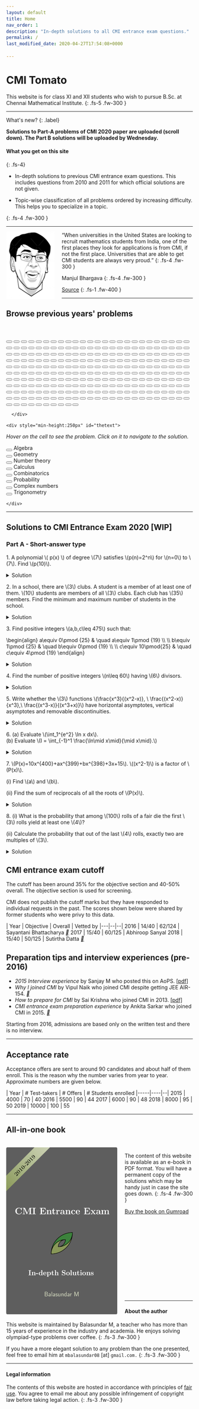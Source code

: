 ```yaml
---
layout: default
title: Home
nav_order: 1
description: "In-depth solutions to all CMI entrance exam questions."
permalink: /
last_modified_date: 2020-04-27T17:54:08+0000

---
```



# CMI Tomato

This website is for class XI and XII students who wish to pursue B.Sc. at Chennai Mathematical Institute.
{: .fs-5 .fw-300 }

---

What's new?
{: .label}

<p>
<b>Solutions to Part-A problems of CMI 2020 paper are uploaded (scroll down). The Part B solutions will be uploaded by Wednesday.</b>
</p>





#### What you get on this site
{: .fs-4}

- In-depth solutions to previous CMI entrance exam questions. This includes questions from 2010 and 2011 for which official solutions are not given.

- Topic-wise classification of all problems ordered by increasing difficulty. This helps you to specialize in a topic.

<!--
- Practice questions that are in a similar vein as the entrance exam questions.
-->
{: .fs-4 .fw-300 }



---
<img src="/assets/images/manjul_bhargava.png" style="float:left;margin-right:20px;width=50px"/>

<q>When universities in the United States are looking to recruit mathematics students
from India, one of the first places they look for applications is from CMI, if not the first place. Universities that are able to get CMI students are always very proud.</q>
{: .fs-4 .fw-300 }





Manjul Bhargava
{: .fs-4 .fw-300 }

[Source](https://www.youtube.com/watch?v=FsdZLme1fj0&t=2870s)
{: .fs-1 .fw-400  }

---


<!--
      <button class="button button2" onclick="location.href='/docs/algebra/solvability/#integers-in-a-function-range';" onmouseover = "display('A01_2010')"></button>
-->


<div id="palette1">
<h2>Browse previous years' problems</h2>

<br>

  <div class="palette">
      <div class="palette-keys">



<button class="button trigonometry" onclick="location.href='/docs/trigonometry/#an-easy-problem';" onmouseover = "display('A1_2010')"></button>
<button class="button algebra" onclick="location.href='/docs/algebra/polynomials/#parity-of-a-polynomial';" onmouseover = "display('A2_2010')"></button>
<button class="button calculus" onclick="location.href='/docs/calculus/limits/#vanilla-application-of-lhospital';" onmouseover = "display('A3_2010')"></button>
<button class="button combinatorics" onclick="location.href='/docs/combinatorics/#progression-of-squares';" onmouseover = "display('A4_2010')"></button>
<button class="button numbers" onclick="location.href='/docs/number_theory/modulo_arithmetic/#fermats-little-theorem';" onmouseover = "display('A5_2010')"></button>
<button class="button combinatorics" onclick="location.href='/docs/combinatorics/#easy-induction';" onmouseover = "display('A6_2010')"></button>
<button class="button algebra" onclick="location.href='/docs/algebra/solvability/#symmetric-log-reciprocals';" onmouseover = "display('A7_2010')"></button>
<button class="button combinatorics" onclick="location.href='/docs/combinatorics/#pigeon-hole-principle';" onmouseover = "display('A8_2010')"></button>
<button class="button algebra" onclick="location.href='/docs/algebra/polynomials/#repeated-roots';" onmouseover = "display('A9_2010')"></button>
<button class="button trigonometry" onclick="location.href='/docs/trigonometry/#trignometric-triangle-inequality';" onmouseover = "display('A10_2010')"></button>
<button class="button numbers" onclick="location.href='/docs/geometry/number_theory/irrationality/#rationality-preserving-operations';" onmouseover = "display('A11_2010')"></button>
<button class="button geometry" onclick="location.href='/docs/geometry/triangles/#rhombus-within-a-triangle';" onmouseover = "display('A12_2010')"></button>
<button class="button complex" onclick="location.href='/docs/complex_numbers/#power-of-a-complex-number';" onmouseover = "display('A13_2010')"></button>
<button class="button white"></button>
<button class="button numbers" onclick="location.href='/docs/number_theory/modulo_arithmetic/#pigeon-hole-principle';" onmouseover = "display('B1_2010')"></button>
<button class="button geometry" onclick="location.href='/docs/geometry/triangles/#midpoint-of-a-median';" onmouseover = "display('B2_2010')"></button>
<button class="button combinatorics" onclick="location.href='/docs/combinatorics/#just-count';" onmouseover = "display('B3_2010')"></button>
<button class="button geometry" onclick="location.href='/docs/geometry/triangles/#rational-triangle';" onmouseover = "display('B4_2010')"></button>
<button class="button calculus" onclick="location.href='/docs/calculus/integrals/#a-perplexing-integral';" onmouseover = "display('B5_2010')"></button>
<button class="button geometry" onclick="location.href='/docs/geometry/circles/#intersecting-circles';" onmouseover = "display('B6_2010')"></button>
<button class="button geometry" onclick="location.href='/docs/geometry/coordinate_system/#line-passing-through-an-ap';" onmouseover = "display('B7_2010')"></button>
<button class="button blank"></button>
<button class="button blank"></button>
<button class="button blank"></button>
<button class="button blank"></button>
<button class="button blank"></button>
<button class="button combinatorics" onclick="location.href='/docs/combinatorics/#letter-arrangement';" onmouseover = "display('A1_2011')"></button>
<button class="button geometry" onclick="location.href='/docs/geometry/triangles/#a-chord-within-a-rectangle';" onmouseover = "display('A2_2011')"></button>
<button class="button trigonometry" onclick="location.href='/docs/trigonometry/#intersection-of-a-line-and-periodic-function-ii';" onmouseover = "display('A3_2011')"></button>
<button class="button algebra" onclick="location.href='/docs/algebra/binomial/#am-gm-inequality';" onmouseover = "display('A4_2011')"></button>
<button class="button calculus" onclick="location.href='/docs/calculus/derivatives/#differentiable-piece-function';" onmouseover = "display('A5_2011')"></button>
<button class="button algebra" onclick="location.href='/docs/algebra/polynomials/#roots-of-a-quadratic';" onmouseover = "display('A6_2011')"></button>
<button class="button algebra" onclick="location.href='/docs/algebra/polynomials/#01-polynomial';" onmouseover = "display('A7_2011')"></button>
<button class="button blank"></button>
<button class="button blank"></button>
<button class="button blank"></button>
<button class="button blank"></button>
<button class="button blank"></button>
<button class="button blank"></button>
<button class="button white"></button>
<button class="button combinatorics" onclick="location.href='/docs/combinatorics/#handshake-party';" onmouseover = "display('B1_2011')"></button>
<button class="button algebra" onclick="location.href='/docs/algebra/binomial/#largest-coefficient';" onmouseover = "display('B2_2011')"></button>
<button class="button numbers" onclick="location.href='/docs/number_theory/prime_factorization/#six-consecutive-numbers';" onmouseover = "display('B3_2011')"></button>
<button class="button combinatorics" onclick="location.href='/docs/combinatorics/#serendipitous-sum';" onmouseover = "display('B4_2011')"></button>
<button class="button algebra" onclick="location.href='/docs/algebra/polynomials/#degree-constraint-on-the-polynomial';" onmouseover = "display('B5_2011')"></button>
<button class="button combinatorics" onclick="location.href='/docs/combinatorics/#impossible-solid';" onmouseover = "display('B6_2011')"></button>
<button class="button calculus" onclick="location.href='/docs/calculus/integrals/#volume-of-a-cave';" onmouseover = "display('B7_2011')"></button>
<button class="button algebra" onclick="location.href='/docs/algebra/polynomials/#only-one-real-root';" onmouseover = "display('B8_2011')"></button>
<button class="button calculus" onclick="location.href='/docs/calculus/derivatives/#rolles-theorem-ii';" onmouseover = "display('B9_2011')"></button>
<button class="button numbers" onclick="location.href='/docs/number_theory/prime_factorization/#two-variables-one-equation';" onmouseover = "display('B10_2011')"></button>
<button class="button calculus" onclick="location.href='/docs/calculus/limits/#surjective-if-and-only-if-injective';" onmouseover = "display('B11_2011')"></button>
<button class="button geometry" onclick="location.href='/docs/geometry/circles/#an-old-russian-problem';" onmouseover = "display('B12_2011')"></button>
<button class="button trigonometry" onclick="location.href='/docs/trigonometry/#intersection-of-a-line-and-periodic-function-i';" onmouseover = "display('A1_2012')"></button>
<button class="button calculus" onclick="location.href='/docs/calculus/derivatives/#rolles-theorem-i';" onmouseover = "display('A2_2012')"></button>
<button class="button numbers" onclick="location.href='/docs/geometry/number_theory/irrationality/#irrational-fraction';" onmouseover = "display('A3_2012')"></button>
<button class="button calculus" onclick="location.href='/docs/calculus/limits/#lhospital-again';" onmouseover = "display('A4_2012')"></button>
<button class="button probability" onclick="location.href='/docs/probability/#tinkus-chocolate';" onmouseover = "display('A5_2012')"></button>
<button class="button blank"></button>
<button class="button blank"></button>
<button class="button blank"></button>
<button class="button blank"></button>
<button class="button blank"></button>
<button class="button blank"></button>
<button class="button blank"></button>
<button class="button blank"></button>
<button class="button white"></button>
<button class="button algebra" onclick="location.href='/docs/algebra/polynomials/#find-a-rational-polynomial-with-a-given-a-root';" onmouseover = "display('B1_2012')"></button>
<button class="button geometry" onclick="location.href='/docs/geometry/triangles/#midpoints-of-a-quadrilateral';" onmouseover = "display('B2_2012')"></button>
<button class="button combinatorics" onclick="location.href='/docs/combinatorics/#intersection-family';" onmouseover = "display('B3_2012')"></button>
<button class="button calculus" onclick="location.href='/docs/calculus/integrals/#riemann-sum';" onmouseover = "display('B4_2012')"></button>
<button class="button complex" onclick="location.href='/docs/complex_numbers/#trigonometric-values-via-complex-numbers';" onmouseover = "display('B5_2012')"></button>
<button class="button geometry" onclick="location.href='/docs/geometry/triangles/#matching-pairs-of-points';" onmouseover = "display('B6_2012')"></button>
<button class="button numbers" onclick="location.href='/docs/number_theory/modulo_arithmetic/#pigeon-hole-on-pairs';" onmouseover = "display('B7_2012')"></button>
<button class="button algebra" onclick="location.href='/docs/algebra/polynomials/#polynomial-that-gives-only-prime-powers';" onmouseover = "display('B8_2012')"></button>
<button class="button combinatorics" onclick="location.href='/docs/combinatorics/#function-composition';" onmouseover = "display('B9_2012')"></button>
<button class="button blank"></button>
<button class="button blank"></button>
<button class="button blank"></button>
<button class="button calculus" onclick="location.href='/docs/calculus/derivatives/#one-to-one-i';" onmouseover = "display('A1_2013')"></button>
<button class="button calculus" onclick="location.href='/docs/calculus/derivatives/#continuity';" onmouseover = "display('A2_2013')"></button>
<button class="button geometry" onclick="location.href='/docs/geometry/circles/#circumcenter-and-orthocenter';" onmouseover = "display('A3_2013')"></button>
<button class="button algebra" onclick="location.href='/docs/algebra/polynomials/#sum-of-squares-polynomial';" onmouseover = "display('A4_2013')"></button>
<button class="button combinatorics" onclick="location.href='/docs/combinatorics/#seating-boys-and-girls';" onmouseover = "display('A5_2013')"></button>
<button class="button calculus" onclick="location.href='/docs/calculus/integrals/#vanilla-integrals';" onmouseover = "display('A6_2013')"></button>
<button class="button complex" onclick="location.href='/docs/complex_numbers/#complex-triangle';" onmouseover = "display('A7_2013')"></button>
<button class="button probability" onclick="location.href='/docs/probability/#sampling-a-quadratic';" onmouseover = "display('A8_2013')"></button>
<button class="button calculus" onclick="location.href='/docs/calculus/derivatives/#rolles-theorem-iii';" onmouseover = "display('A9_2013')"></button>
<button class="button calculus" onclick="location.href='/docs/calculus/derivatives/#asymptotes-of-a-function';" onmouseover = "display('A10_2013')"></button>
<button class="button blank"></button>
<button class="button blank"></button>
<button class="button blank"></button>
<button class="button white"></button>
<button class="button geometry" onclick="location.href='/docs/geometry/triangles/#isoceles-triangle';" onmouseover = "display('B1_2013')"></button>
<button class="button geometry" onclick="location.href='/docs/geometry/coordinate_system/#find-a-curve-given-the-tangent';" onmouseover = "display('B2_2013')"></button>
<button class="button numbers" onclick="location.href='/docs/number_theory/prime_factorization/#prime-factorization-and-perfect-squares-again';" onmouseover = "display('B3_2013')"></button>
<button class="button algebra" onclick="location.href='/docs/algebra/polynomials/#polynomials-that-exponentiate';" onmouseover = "display('B4_2013')"></button>
<button class="button calculus" onclick="location.href='/docs/calculus/derivatives/#span-of-the-a-function';" onmouseover = "display('B5_2013')"></button>
<button class="button combinatorics" onclick="location.href='/docs/combinatorics/#difference-equations-iii';" onmouseover = "display('B6_2013')"></button>
<button class="button blank"></button>
<button class="button blank"></button>
<button class="button blank"></button>
<button class="button blank"></button>
<button class="button blank"></button>
<button class="button blank"></button>
<button class="button numbers" onclick="location.href='/docs/geometry/number_theory/irrationality/#summations';" onmouseover = "display('A1_2014')"></button>
<button class="button calculus" onclick="location.href='/docs/calculus/integrals/#convergence-of-etextquadratic';" onmouseover = "display('A2_2014')"></button>
<button class="button calculus" onclick="location.href='/docs/calculus/derivatives/#differentiability-i';" onmouseover = "display('A3_2014')"></button>
<button class="button geometry" onclick="location.href='/docs/geometry/coordinate_system/#tangent-to-a-cubic';" onmouseover = "display('A4_2014')"></button>
<button class="button probability" onclick="location.href='/docs/probability/#vertex-in-a-polygon';" onmouseover = "display('A5_2014')"></button>
<button class="button numbers" onclick="location.href='/docs/number_theory/prime_factorization/#prime-factorization-and-divisibility';" onmouseover = "display('A6_2014')"></button>
<button class="button calculus" onclick="location.href='/docs/calculus/derivatives/#application-of-rolle's-theorem';" onmouseover = "display('A7_2014')"></button>
<button class="button algebra" onclick="location.href='/docs/algebra/polynomials/#find-the-remainders';" onmouseover = "display('A8_2014')"></button>
<button class="button complex" onclick="location.href='/docs/complex_numbers/#maximum-and-minimum-of-an-average';" onmouseover = "display('A9_2014')"></button>
<button class="button geometry" onclick="location.href='/docs/geometry/triangles/#triangle-construction';" onmouseover = "display('A10_2014')"></button>
<button class="button geometry" onclick="location.href='/docs/geometry/circles/#cyclic-polygon';" onmouseover = "display('A11_2014')"></button>
<button class="button calculus" onclick="location.href='/docs/calculus/derivatives/#longest-diagonal-in-a-box';" onmouseover = "display('A12_2014')"></button>
<button class="button blank"></button>
<button class="button white"></button>
<button class="button geometry" onclick="location.href='/docs/geometry/coordinate_system/#mix-a-sin-and-a-circle';" onmouseover = "display('B1_2014')"></button>
<button class="button numbers" onclick="location.href='/docs/geometry/number_theory/irrationality/#a-polynomial-integer';" onmouseover = "display('B2_2014')"></button>
<button class="button combinatorics" onclick="location.href='/docs/combinatorics/#count-the-number-of-functions';" onmouseover = "display('B3_2014')"></button>
<button class="button calculus" onclick="location.href='/docs/calculus/integrals/#differentiability-challenge';" onmouseover = "display('B4_2014')"></button>
<button class="button algebra" onclick="location.href='/docs/algebra/polynomials/#difference-equations';" onmouseover = "display('B5_2014')"></button>
<button class="button geometry" onclick="location.href='/docs/geometry/circles/#quadrilateral-with-circles';" onmouseover = "display('B6_2014')"></button>
<button class="button blank"></button>
<button class="button blank"></button>
<button class="button blank"></button>
<button class="button blank"></button>
<button class="button blank"></button>
<button class="button blank"></button>
<button class="button algebra" onclick="location.href='/docs/algebra/solvability/#charity';" onmouseover = "display('A1_2015')"></button>
<button class="button combinatorics" onclick="location.href='/docs/combinatorics/#ordered-binary-strings';" onmouseover = "display('A2_2015')"></button>
<button class="button numbers" onclick="location.href='/docs/number_theory/gcd/#magic-number';" onmouseover = "display('A3_2015')"></button>
<button class="button calculus" onclick="location.href='/docs/calculus/derivatives/#double-derivatives';" onmouseover = "display('A4_2015')"></button>
<button class="button algebra" onclick="location.href='/docs/algebra/polynomials/#polynomial-with-positive-coefficients';" onmouseover = "display('A5_2015')"></button>
<button class="button geometry" onclick="location.href='/docs/geometry/coordinate_system/#circles-with-pythagoras';" onmouseover = "display('A6_2015')"></button>
<button class="button algebra" onclick="location.href='/docs/algebra/binomial/#coefficient-ratio';" onmouseover = "display('A7_2015')"></button>
<button class="button combinatorics" onclick="location.href='/docs/combinatorics/#number-plates';" onmouseover = "display('A8_2015')"></button>
<button class="button trigonometry" onclick="location.href='/docs/trigonometry/#a-saw-tooth-function';" onmouseover = "display('A9_2015')"></button>
<button class="button complex" onclick="location.href='/docs/complex_numbers/#roots-of-unity-i';" onmouseover = "display('A10_2015')"></button>
<button class="button probability" onclick="location.href='/docs/probability/#conditional-probability';" onmouseover = "display('A11_2015')"></button>
<button class="button blank"></button>
<button class="button blank"></button>
<button class="button white"></button>
<button class="button calculus" onclick="location.href='/docs/calculus/limits/#polynomial-and-limits';" onmouseover = "display('B1_2015')"></button>
<button class="button algebra" onclick="location.href='/docs/algebra/binomial/#points-on-a-sphere';" onmouseover = "display('B2_2015')"></button>
<button class="button numbers" onclick="location.href='/docs/number_theory/prime_factorization/#when-is-a2-a-divisible-by-10000';" onmouseover = "display('B3_2015')"></button>
<button class="button calculus" onclick="location.href='/docs/calculus/integrals/#slowing-slope-changing-function';" onmouseover = "display('B4_2015')"></button>
<button class="button numbers" onclick="location.href='/docs/number_theory/gcd/#euclidean-algorithm';" onmouseover = "display('B5_2015')"></button>
<button class="button geometry" onclick="location.href='/docs/geometry/circles/#straight-edge-with-circle';" onmouseover = "display('B6_2015')"></button>
<button class="button blank"></button>
<button class="button blank"></button>
<button class="button blank"></button>
<button class="button blank"></button>
<button class="button blank"></button>
<button class="button blank"></button>
<button class="button combinatorics" onclick="location.href='/docs/combinatorics/#logical-puzzle';" onmouseover = "display('A1_2016')"></button>
<button class="button algebra" onclick="location.href='/docs/algebra/solvability/#gdp-vs-per-capita-gdp';" onmouseover = "display('A2_2016')"></button>
<button class="button numbers" onclick="location.href='/docs/number_theory/gcd/#totient-function';" onmouseover = "display('A3_2016')"></button>
<button class="button combinatorics" onclick="location.href='/docs/combinatorics/#count-the-steps';" onmouseover = "display('A4_2016')"></button>
<button class="button trigonometry" onclick="location.href='/docs/trigonometry/#use-of-telescoping';" onmouseover = "display('A5_2016')"></button>
<button class="button calculus" onclick="location.href='/docs/calculus/derivatives/#irrationality-and-continuity';" onmouseover = "display('A6_2016')"></button>
<button class="button numbers" onclick="location.href='/docs/number_theory/gcd/#gcd-application';" onmouseover = "display('A7_2016')"></button>
<button class="button algebra" onclick="location.href='/docs/algebra/polynomials/#integer-valued-polynomials';" onmouseover = "display('A8_2016')"></button>
<button class="button calculus" onclick="location.href='/docs/calculus/derivatives/#continuity-on-tangents-and-secants';" onmouseover = "display('A9_2016')"></button>
<button class="button geometry" onclick="location.href='/docs/geometry/triangles/#triangle-with-segments';" onmouseover = "display('A10_2016')"></button>
<button class="button blank"></button>
<button class="button blank"></button>
<button class="button blank"></button>
<button class="button white"></button>
<button class="button probability" onclick="location.href='/docs/probability/#test-preparation';" onmouseover = "display('B1_2016')"></button>
<button class="button geometry" onclick="location.href='/docs/geometry/coordinate_system/#circle-touching-a-parabola';" onmouseover = "display('B2_2016')"></button>
<button class="button calculus" onclick="location.href='/docs/calculus/integrals/#definite-integral';" onmouseover = "display('B3_2016')"></button>
<button class="button combinatorics" onclick="location.href='/docs/combinatorics/#pairwise-sums-of-a-set';" onmouseover = "display('B4_2016')"></button>
<button class="button algebra" onclick="location.href='/docs/algebra/polynomials/#given-the-remainders-find-the-polynomials';" onmouseover = "display('B5_2016')"></button>
<button class="button numbers" onclick="location.href='/docs/number_theory/prime_factorization/#primes-in-an-algebraic-equation-';" onmouseover = "display('B6_2016')"></button>
<button class="button blank"></button>
<button class="button blank"></button>
<button class="button blank"></button>
<button class="button blank"></button>
<button class="button blank"></button>
<button class="button blank"></button>
<button class="button geometry" onclick="location.href='/docs/geometry/circles/#circle-inside-a-triangle-inside-a-circle';" onmouseover = "display('A1_2017')"></button>
<button class="button combinatorics" onclick="location.href='/docs/combinatorics/#distribute-oranges-in-boxes';" onmouseover = "display('A2_2017')"></button>
<button class="button calculus" onclick="location.href='/docs/calculus/integrals/#sweep-volume';" onmouseover = "display('A3_2017')"></button>
<button class="button numbers" onclick="location.href='/docs/number_theory/gcd/#sample-a-divisor';" onmouseover = "display('A4_2017')"></button>
<button class="button algebra" onclick="location.href='/docs/algebra/polynomials/#roots-of-a-quartic-polynomial';" onmouseover = "display('A5_2017')"></button>
<button class="button calculus" onclick="location.href='/docs/calculus/derivatives/#inflection-point';" onmouseover = "display('A6_2017')"></button>
<button class="button calculus" onclick="location.href='/docs/calculus/integrals/#absolute-integrals';" onmouseover = "display('A7_2017')"></button>
<button class="button algebra" onclick="location.href='/docs/algebra/solvability/#solutions-to-simultaneous-equations';" onmouseover = "display('A8_2017')"></button>
<button class="button calculus" onclick="location.href='/docs/calculus/limits/#smallest-prime-factor-function';" onmouseover = "display('A9_2017')"></button>
<button class="button calculus" onclick="location.href='/docs/calculus/limits/#continuity-of-two-functions';" onmouseover = "display('A10_2017')"></button>
<button class="button blank"></button>
<button class="button blank"></button>
<button class="button blank"></button>
<button class="button white"></button>
<button class="button trigonometry" onclick="location.href='/docs/trigonometry/#roots-of-unity-to-rescue';" onmouseover = "display('B1_2017')"></button>
<button class="button geometry" onclick="location.href='/docs/geometry/coordinate_system/#intersecting-planes';" onmouseover = "display('B2_2017')"></button>
<button class="button calculus" onclick="location.href='/docs/calculus/derivatives/#strange-question';" onmouseover = "display('B3_2017')"></button>
<button class="button numbers" onclick="location.href='/docs/number_theory/modulo_arithmetic/#perfect-square-in-a-sequence';" onmouseover = "display('B4_2017')"></button>
<button class="button combinatorics" onclick="location.href='/docs/combinatorics/#coloring-integers';" onmouseover = "display('B5_2017')"></button>
<button class="button geometry" onclick="location.href='/docs/geometry/triangles/#square-inside-a-hexagon';" onmouseover = "display('B6_2017')"></button>
<button class="button blank"></button>
<button class="button blank"></button>
<button class="button blank"></button>
<button class="button blank"></button>
<button class="button blank"></button>
<button class="button blank"></button>
<button class="button geometry" onclick="location.href='/docs/geometry/circles/#progression-of-circles';" onmouseover = "display('A1_2018')"></button>
<button class="button algebra" onclick="location.href='/docs/algebra/solvability/#integers-in-a-function-range';" onmouseover = "display('A2_2018')"></button>
<button class="button algebra" onclick="location.href='/docs/algebra/solvability/#solving-a-cubic-root-equation';" onmouseover = "display('A3_2018')"></button>
<button class="button calculus" onclick="location.href='/docs/calculus/integrals/#a-routine-substitution';" onmouseover = "display('A4_2018')"></button>
<button class="button numbers" onclick="location.href='/docs/number_theory/modulo_arithmetic/#difference-of-squares';" onmouseover = "display('A5_2018')"></button>
<button class="button complex" onclick="location.href='/docs/complex_numbers/#counting-roots-in-a-quadrant';" onmouseover = "display('A6_2018')"></button>
<button class="button algebra" onclick="location.href='/docs/algebra/polynomials/#find-the-possible-coefficients-given-the-roots';" onmouseover = "display('A7_2018')"></button>
<button class="button geometry" onclick="location.href='/docs/geometry/triangles/#non-congruent-triangles-with-fixed-perimeter';" onmouseover = "display('A8_2018')"></button>
<button class="button algebra" onclick="location.href='/docs/algebra/polynomials/#recursive-polynomial';" onmouseover = "display('A9_2018')"></button>
<button class="button trigonometry" onclick="location.href='/docs/trigonometry/#repeated-saw-tooth';" onmouseover = "display('A10_2018')"></button>
<button class="button blank"></button>
<button class="button blank"></button>
<button class="button blank"></button>
<button class="button white"></button>
<button class="button combinatorics" onclick="location.href='/docs/combinatorics/#smart-induction';" onmouseover = "display('B1_2018')"></button>
<button class="button algebra" onclick="location.href='/docs/algebra/solvability/#solve-pxqx--1';" onmouseover = "display('B2_2018')"></button>
<button class="button combinatorics" onclick="location.href='/docs/combinatorics/#function-on-integers';" onmouseover = "display('B3_2018')"></button>
<button class="button geometry" onclick="location.href='/docs/geometry/triangles/#segments-inside-a-triangle';" onmouseover = "display('B4_2018')"></button>
<button class="button combinatorics" onclick="location.href='/docs/combinatorics/#combinations-with-gaps';" onmouseover = "display('B5_2018')"></button>
<button class="button numbers" onclick="location.href='/docs/number_theory/gcd/#carrom-board-math';" onmouseover = "display('B6_2018')"></button>
<button class="button blank"></button>
<button class="button blank"></button>
<button class="button blank"></button>
<button class="button blank"></button>
<button class="button blank"></button>
<button class="button blank"></button>
<button class="button numbers" onclick="location.href='/docs/number_theory/prime_factorization/#number-of-divisors';" onmouseover = "display('A1_2019')"></button>
<button class="button calculus" onclick="location.href='/docs/calculus/derivatives/#a-simple-substitution';" onmouseover = "display('A2_2019')"></button>
<button class="button calculus" onclick="location.href='/docs/calculus/derivatives/#maximize-area-of-a-rectangle';" onmouseover = "display('A3_2019')"></button>
<button class="button combinatorics" onclick="location.href='/docs/combinatorics/#sum-of-a-finite-series';" onmouseover = "display('A4_2019')"></button>
<button class="button probability" onclick="location.href='/docs/probability/#squares-on-a-chessboard';" onmouseover = "display('A5_2019')"></button>
<button class="button numbers" onclick="location.href='/docs/number_theory/modulo_arithmetic/#is-a-square';" onmouseover = "display('A6_2019')"></button>
<button class="button combinatorics" onclick="location.href='/docs/combinatorics/#broken-calculator';" onmouseover = "display('A7_2019')"></button>
<button class="button combinatorics" onclick="location.href='/docs/combinatorics/#first-ascent';" onmouseover = "display('A8_2019')"></button>
<button class="button calculus" onclick="location.href='/docs/calculus/limits/#limit-of-a-log-of-an-exponent';" onmouseover = "display('A9_2019')"></button>
<button class="button calculus" onclick="location.href='/docs/calculus/integrals/#continuity-based-on-integral-conditions';" onmouseover = "display('A10_2019')"></button>
<button class="button blank"></button>
<button class="button blank"></button>
<button class="button blank"></button>
<button class="button white"></button>
<button class="button combinatorics" onclick="location.href='/docs/combinatorics/#count-the-number-of-functions-ii';" onmouseover = "display('B1_2019')"></button>
<button class="button complex" onclick="location.href='/docs/complex_numbers/#counting-the-roots-outside-a-disk';" onmouseover = "display('B2_2019')"></button>
<button class="button calculus" onclick="location.href='/docs/calculus/integrals/#routine-definite-integral-in-disguise';" onmouseover = "display('B3_2019')"></button>
<button class="button geometry" onclick="location.href='/docs/geometry/circles/#interior-point-in-a-parallelogram';" onmouseover = "display('B4_2019')"></button>
<button class="button trigonometry" onclick="location.href='/docs/trigonometry/#geometric-interpretation-of-algebraic-expressions';" onmouseover = "display('B5_2019')"></button>
<button class="button calculus" onclick="location.href='/docs/calculus/integrals/#leibniz-rule';" onmouseover = "display('B6_2019')"></button>
<button class="button blank"></button>
<button class="button blank"></button>
<button class="button blank"></button>
<button class="button blank"></button>
<button class="button blank"></button>
<button class="button blank"></button>


      </div>
  </div>

<p>


    <div style="min-height:250px" id="thetext">

<i>Hover on the cell to see the problem. Click on it to navigate to the solution.</i><br>

<button class="button algebra"></button> Algebra <br>
<button class="button geometry"></button> Geometry <br>
<button class="button numbers"></button> Number theory <br>
<button class="button calculus"></button> Calculus<br>
<button class="button combinatorics"></button> Combinatorics <br>
<button class="button probability"></button> Probability <br>
<button class="button complex"></button> Complex numbers <br>
<button class="button trigonometry"></button> Trigonometry<br>

    </div>
</p>

</div>


<hr>



## Solutions to CMI Entrance Exam 2020 [WIP]

### Part A - Short-answer type

<p>
1. A polynomial \( p(x) \) of degree \(7\) satisfies \(p(n)=2^n\) for \(n=0\) to \(7\).  Find \(p(10)\).
</p>

<details><summary>Solution</summary>

<p>
Let us define the <i>binomial polynomial</i> \( \binom{x}{k} \) as follows:

\[ \binom{x}{k} := \frac{1}{k!} \times x\times (x-1)\times\cdots(x-(k-1)) \]

for \( k>0 \) and 1 for \( k=0 \). Now consider the 7-degree polynomial \( g(x) \) defined as:

\[ g(x) := \binom{x}{0} + \binom{x}{1} +\cdots + \binom{x}{7} \]

The value of \( g(x) \) is same as \( p(x) \) for \(x=0\) to \(7\). Recall that if two \(n\)-degree polynomials agree on \(n+1\) points they must be identical. So, \( g(x) = p(x) \).

\begin{align}
p(10) & = g(10) = \binom{10}{0} + \binom{10}{1} +\cdots + \binom{10}{7} \\
& =\: 2^{10} - \left[ \binom{10}{8} +\binom{10}{9}+ \binom{10}{10} \right] \\
& =\: 2^{10} - \left( 45+10+1\right) \\
& = 968
\end{align}

</p>

</details>



<p>
2. In a school, there are \(3\) clubs. A student is a member of at least one of them. \(10\) students are members of all \(3\) clubs. Each club has \(35\) members. Find the minimum and maximum number of students in the school.
</p>

<details><summary>Solution</summary>
<p>
Let us split the students into three categories:

<ul>
<li><i>A-members:</i> Students who belong to one club.</li>
<li><i>B-members:</i> Students who belong to two clubs.</li>
<li><i>C-members:</i> Students who belong to three clubs.</li>
</ul>

</p>

<p>
Each club has 35 slots out of which C-members take up 10 slots. The remaining 25 slots in each club
have be to filled with either A or B-members.
</p>

<p>
<i>Maxima. </i> In order to maximize the number of students we pick only A members. So 75 A-members fill up the remaining slots.
The total number of students is then 85.
</p>


<p>
<i>Minima. </i> There are 75 remaining slots. Each B-student fills up two slots, so there must be at least one A-member. Notice that three B-members
can fill up 2 slots of each club. So, 36 B-members can fill up 24 of the remaining slots in each club. The remaining empty slots can be filled up by one B-member
and one A-member. So we have 10 C-members, 37 B-members and 1 A-member in all the clubs. In total there are 48 students.
</p>

</details>





<p>
3. Find positive integers \(a,b,c\leq 475\) such that:
</p>

<p>
\begin{align}
a\equiv 0\pmod {25} & \quad a\equiv 1\pmod {19} \\ \\
b\equiv 1\pmod {25} & \quad b\equiv 0\pmod {19} \\ \\
c\equiv 10\pmod{25} & \quad c\equiv 4\pmod {19}
\end{align}
</p>


<details><summary>Solution</summary>

<div style="margin-top:10px; margin-bottom: 10px; padding: 10px; border: 1px solid #cce ; border-radius: 4px;">

<h3>Background: Chinese remainder theorem (CRT)</h3>

<p>
We want to find a \(p\) such that:

\begin{align}
p \equiv p_{1} &\: \left(\bmod\; n_{1}\right) \\
p \equiv p_{2} &\: \left(\bmod\; n_{2}\right)
\end{align}

where \(n_{1}\) and \(n_{2}\) are coprime.

Bezout's theorem proves the existence of two integers \(m_{1}\) and \(m_{2}\) such that:

\[ m_{1} n_{1}+m_{2} n_{2}=1 \]

The integers \(m_{1}\) and \(m_{2}\) can be found by the extended Euclidean algorithm.

A solution is given by

\[ p=p_{1} m_{2} n_{2}+p_{2} m_{1} n_{1} \]

Further, the solution is unique modulo \(n_1n_2\).
</p>
</div>

The numbers 25 and 19 are co-prime and we can apply CRT directly to our problem.

\[ -3\times 25 + 4\times 19 = 1 \]

So we have:

\begin{align}
n_1 &= 25 &  n_2 &= 19 \\
m_1 &= -3 &  m_2 &= 4
\end{align}

We apply the formula to get the values of \(a,b\) and \(c\).

\begin{align}
a &= 0\times 76 + 1 \times -75 = -75 = 400 \pmod{475} \\
b &= 1\times 76 + 0 \times -75 = 76  \\
c &= 10\times 76 + 4 \times -75 = 460 \pmod{475}
\end{align}

</details>


<p>
4. Find the number of positive integers \(n\leq 60\) having \(6\) divisors.
</p>

<details><summary>Solution</summary>
<p>
Suppose the prime factorization of \(n\) is \(p_1^{a_1}p_2^{a_2}\cdots p_k^{a_k}\), then \(n\) has \( (a_1+1)(a_2+1)\cdots (a_k+1) \) factors. If \(n\)
has six factors, its prime factorizaton must be of the form \(p_1p_2^{2}\). There are eight numbers less than 60 that satisfy this condition:
</p>

<p>
\[ 2\cdot3^2, 2\cdot 5^2, 3\cdot2^2, 5\cdot 2^2, 5\cdot 3^2, 7\cdot 2^2, 11\cdot 2^2 \mbox{ and } 13\cdot 2^2 \]
</p>

</details>






<!--
<b>2</b> | - | - | \\(2\cdot 3^2\\) | \\(2\cdot 5^2\\) |  |   |
<b>3</b> | \\(3\cdot 2^2\\)| - |  |  |  |
-->





<p>
5. Write whether the \(3\) functions \(\frac{x^3}{(x^2-x)}, \ \frac{(x^2-x)}{x^3},\ \frac{(x^3-x)}{(x^3+x)}\) have horizontal asymptotes, vertical asymptotes and removable discontinuities.
</p>


<details><summary>Solution</summary>




<div style="margin-top:10px; margin-bottom: 10px; padding: 10px; border: 1px solid #cce ; border-radius: 4px;">

<h4>How to find a horizontal asymptote?</h4>

Let us consider the case when the given function is of the form:

\[ f(x) = \frac{a_1x^m+a_2x^{m-1}+\cdots+a_m}{b_1x^n+b_2x^{n-1}+\cdots+b_n} \]

<ul>
<li>If \(m> n\), then there is no horizontal asymptote. </li>
<li>If \(m< n\), then \(y=0\) a horizontal asymptote. </li>
<li>If \(m=n\), then \(y=a_1/b_1\) a horizontal asymptote.</li>
</ul>
</div>


We can apply this directly to the given functions. The first function has no horizontal asymptotes. The second and third functions have
\(y=0\) and \(y=1\) as their horizontal asymptotes, respectively.

<div style="margin-top:10px; margin-bottom: 10px; padding: 10px; border: 1px solid #cce ; border-radius: 4px;">
<h4>How to find a vertical asymptote?</h4>
Vertical asymptotes occur at those points where the denominator is zero and the numerator is non-zero.
</div>

<p>
The first two functions have \(x=1\) and \(x=0\) as their vertical asymptotes. The denominator is always positive for the third function, so there
are no vertical asymptotes for this function.
</p>

<h4>Removable discontinuities</h4>
<p>
In all the functions, the term \(x\) can be factored out from the numerator and the denominator.
Hence, \(x=0\) is a removable discontinuity for all the functions.
</p>


</details>



<p>
6. (a) Evaluate \(\int_1^{e^2} \ln x dx\). <br>
(b) Evaluate \(I = \int_{-1}^1 \frac{\ln\mid x\mid}{\mid x\mid}.\)
</p>

<details><summary>Solution</summary>

<p>
(a)
\begin{align}
\int_1^{e^2} \ln x \: \mbox{d}x &= x\ln x - x \rvert_{1}^{e^2}   \\
&= [e^2\ln e - e^2] -[ 1\ln 1 - 1]  \\
&= e^2+1
\end{align}
</p>

<p>
(b) Since \(|x| = |-x|\), we have:

\begin{align}
\frac{I}{2} &=  \int_{0}^1 \frac{\ln x}{x} \mbox{d}x \\
&= \left. \frac{(\ln x)^2}{2} \right \rvert_{0}^{1} \\
&= \frac{(\ln 1)^2}{2} - \frac{ (\ln 0)^2 }{2}  \\
&=0-\infty \\
\therefore I &= -\infty
\end{align}




</p>



</details>


<p>
7. \(P(x)=10x^{400}+ax^{399}+bx^{398}+3x+15\).
\((x^2-1)\) is a factor of \(P(x)\).
</p>

<p>
(i) Find \(a\) and \(b\).
</p>

<p>
(ii) Find the sum of reciprocals of all the roots of \(P(x)\).
</p>


<details><summary>Solution</summary>

<p>
(i) Since \((x^2-1)\) is a factor of \(P(x)\), we must have \( P(1)=P(-1)=0\).  We get two equations:

\begin{align}
P(1) = 10 + a + b + 3 + 15 = 0 \\
P(-1) = 10 - a + b - 3 + 15 = 0
\end{align}

By solving the above equations we get \(a=-3\) and \(b=-25\).
</p>


<p>
(ii) By Vieta's formulas, only the ultimate and the penunltimate coefficents matter. The sum turns out to be \(-1/5\).
</p>

</details>






<p>
8. (i) What is the probability that among \(100\) rolls of a fair die the first \(3\) rolls yield at least one \(4\)?
</p>

<p>
(ii) Calculate the probability that out of the last \(4\) rolls, exactly two are multiples of \(3\).
</p>

<details><summary>Solution</summary>

<p>
(i) The probability that none of the first three rolls have a 4 is \( (5/6)^3 \). So the required probability is \(1 - (5/6)^3\).
</p>

<p></p>

<p>
(ii) Let \(S\) be the number of ways in which four rolls can have exactly two multiples of 3. The required probability \(P\) is then \(S/6^4\).
</p>

<p> Let us calculate \(S\). Two positions can be picked in \( \binom{4}{2} \)
ways. These two positions can have either a 3 or a 6. So the favorable positions can be filled in \( \binom{4}{2}\times 2^2 \) ways. The other two positions can have either 1, 2, 4 or 6. So they
can be filled in \( 4^2\) ways. Hence we have:

\[ P = \frac{  \binom{4}{2}\times 4 \times 4 \times 4  }{6^4} = \frac{2}{3}^3 = \frac{8}{27} \]

</p>

</details>


<!--

### Part B - Subjective questions


<p>
1. We have four cyclic points \(A\), \(B\), \(C\) and \(D\). \(AC\) and \(BD\) are  the diameters of the circle.
\(AB =12 \)cm and \(BC = 5\)cm. \(P\) is a point on the arc joining \(A\) & \(B\) which does not contain \(C\) and \(D\).
\(AP = a\), \(BP = b\), \(CP = c\) and \(DP = d\).  Find \(\frac {a+b}{c+d}\)  and  \(\frac {a-b}{d-c}\).
</p>


<p style="text-align:center;">
<img src="/assets/images/ptolemy_cmi_admission_2020.svg">
</p>

<details><summary>Solution</summary>

<p>Since \(AC\) and \(DB\) are diameters, \( \angle ABC \) and \( \angle DAB \) must be right angles. Hence, \(ABCD\) is a rectangle with
a diagonal whose length is 13 cm.</p>



<p>
Applying Ptolemy's theorem to trapezoids \(APBC\) and \(APBD\), we get the following two equations, respectively.
</p>

<p>
\begin{align}
12c = 13b + 5a \\
12d = 13a + 5b
\end{align}
</p>

Adding the two equations, we get \( 12(c+d) = 18(a+b) \).

\[ \boxed{  \frac{a+b}{c+d} = \frac{2}{3}  } \]

Since \(DB\) is a diameter, \( \angle DPB = 90^\circ \). Similarly, since \(AC\) is a diameter, \(\angle APC=90^\circ \). Applying Pythagoras
theorem to triangles \(DPB\) and \(APC\) we get:


\begin{align}
b^2 + d^2 = 13^2 \\
a^2 + c^2 = 13^2
\end{align}


\begin{align}
a^2 - b^2 &= d^2 - c^2 \\
(a+b)(a-b) &= (d-c)(d+c) \\\\
\frac{a-b}{d-c} &= \frac{c+d}{a+b}
\end{align}



\[ \boxed{ \frac{a-b}{d-c} = \frac{3}{2} } \]


</details>




<p>
2. (i) Let \(z=e^{\frac{2i\pi}{n}}\) where \(n\geq 2\) is a positive integer. Prove that \(\sum_{k=0}^{n-1}z^k=0.\)
</p>




<details><summary>Solution</summary>

<p>
Since \(z^n=1\), we have \(z^n-1=0\).
</p>

<p>
\[ z^n-1 = (z^{n-1} + z^{n-2} + \cdots + 1)(z-1) = 0 \]
</p>

<p>For \(n\geq 2 \), \(z\neq 1\). So the first factor must be zero. This proves the statement.
</p>
</details>



<p>
2. (ii) Prove that \(\cos 1^\circ + \cos 41^\circ + \cos 81^\circ + \cdots + \cos 321^\circ = 0\)
</p>


<details><summary>Solution</summary>

<p>
\begin{align}
A &:= \cos 1^\circ + \cos 41^\circ + \cos 81^\circ + \cdots + \cos 321^\circ \\
B &:= \sin 1^\circ + \sin 41^\circ + \sin 81^\circ + \cdots + \sin 321^\circ \\
\end{align}
</p>


<p>
Notice that \(40^\circ=2\pi/9\). Let \( \theta = 1^\circ = \pi/180 \). Then:
</p>

<p>
\[ A+iB = e^{i\theta} \left( \sum_{k=0}^{8} e^{ \frac{2\pi i}{9}k } \right) \]
</p>

<p>
From problem 2(i), we know that RHS of the above equation is zero. Since \(A\) and \(B\) are real numbers, both of
them must be individually zero. In particular, \(A=0\), which proves the statement.
</p>


</details>






<p>
3. A Spider is moving along the curve \(y=x^3\) in the positive \(x-\)direction. It moves along the curve with a constant speed of \(10\) cm per second.
The spider has woven a web that connects it to the origin. The strand connecting it to the origin is taut. Find the rate of increase of the length of
the strand when \(x=\frac{1}{2}\).
</p>

<p style="text-align:center;">
<img src="/assets/images/cubic_curve.svg">
</p>


<details><summary>Solution</summary>
Let \(v_x\) and \(v_y\) define the horizontal and vertical components of the velocity of the spider. Since the speed of the spider is constant we have:

\[ \sqrt{v_x^2 + v_y^2} = 10 \mbox{ cm/s} \]


\begin{align}
y &= x^3 \\
\frac{dy}{dt} &= 3x^2 \frac{dx}{dt} \\
v_y &= 3x^2 v_x
\end{align}

When the spider is at \(x=1/2\), we have \( v_y = 3v_x/4 \). Since the speed is constant:

\begin{align}
\sqrt{ v_x^2 + \frac{9v_x^2}{16}  }  &= 10\\
\sqrt{ \frac{25v_x^2}{16} }  &= 10 \\
\frac{5v_x}{4} &= 10 \\
v_x &= 8 \mbox{ cm/s} \\
v_y &= 3v_x/4  = 6 \mbox{ cm/s}
\end{align}

We know the velocity at \(x=1/2\). Let us calculate \(dl/dt\), the rate of increase of the strand length at that moment.

\begin{align}
l  &= \sqrt{ x^2 + y^2 } \\
\frac{dl}{dt} &= \frac{1}{2\sqrt{ x^2 + y^2 }} \left(  2x\frac{dx}{dt} + 2y\frac{dy}{dt}  \right) \\\\
&= \frac{1}{\sqrt{ (1/2)^2 + (1/8)^2 }} \left(  \frac{1}{2}\cdot 8  +  \frac{1}{8} \cdot 6  \right) \\\\
&= \frac{4+3/4}{ \sqrt{\frac{1}{2^2}+\frac{1}{8^2}} } \\
&= \frac{38}{\sqrt{17}}\\
\frac{dl}{dt}&\approx 9.2 \mbox{ cm/s}
\end{align}






</details>



<p>
4. i) A continuous function \(f(x)\) has the property that \(f(x^2)=f(x)^2.\) If the domain of \(f\) is \([0,1]\) and \(f(0)\neq 0,\) then show that \(f\) is unique and find \(f.\)
</p>

<p>
ii) Consider the same property of \(f,\) but this time the domain being \((0,\infty).\) Show that either \(f(x)=0\ \forall x\) or \(f(x)\neq 0\) \(\forall\) \(x.\)
</p>

<p>
iii) Show that there exist infinitely many continuous functions \(f(x)\) with the same property and with domain \((0,\infty)\) such that \(\int_0^{\infty}f(x)dx<1.\)

</p>

<p>
5. A monic polynomial has the following property: If \(r\) is a root, then \(r^2 -4\) is also a root. Let us denote this property by \(\tau\).
</p>

<p>
(i) Prove that there are exactly four such quadratic polynomials and find them.
</p>

<p>
(ii) Consider the same property for cubic polynomials.  Given that there exist exactly two such monic cubic polynomials with property \(\tau,\) describe the process of finding them, but do not try to find the exact polynomials.
</p>

<p>
6. (i) Find the total number of anti-symmetric relations \(R\) from \(S \times S\) where \(S=\{1,2,3\cdots k\}.\)
</p>

<p>
Given: An anti-symmetric relation is defined as: \((a,b)\in R\implies (b,a)\notin R.\)
</p>



-->




## CMI entrance exam cutoff

The cutoff has been around 35% for the objective section and 40-50% overall. The objective section is used for screening.<br>

CMI does not publish the cutoff marks but they have responded to individual requests in the past. The scores shown below were shared by former students who were privy to this data.
<br>

<!--
[Subhayan Saha](https://www.quora.com/profile/Subhayan-Saha)
-->

| Year | Objective | Overall | Vetted by
|---|--|--|
2016 | 14/40 | 62/124 | Sayantani Bhattacharya [<i style="font-size:14px" class="fa">&#xf08e;</i>](https://www.quora.com/Why-there-is-no-interview-for-cmi-bsc-this-year)
2017 | 15/40 | 60/125 | Abhiroop Sanyal
2018 | 15/40 | 50/125 | Sutirtha Datta [<i style="font-size:14px" class="fa">&#xf08e;</i>](https://www.quora.com/If-the-CMI-selection-is-not-on-marks-then-what-do-they-look-for-from-the-answer-script)




## Preparation tips and interview experiences (pre-2016)


<!--
http://services.artofproblemsolving.com/download.php?id=YXR0YWNobWVudHMvMS8yLzgwZWIwOGVmNzE5YjU1ZjRkMjE5MzI4NTgwMDRmNjZmNTVmYzdlLnBkZg==&rn=TXkgaW50ZXJ2aWV3IGV4cGVyaWVuY2UucGRm
-->

- _2015 Interview experience_ by Sanjay M who posted this on AoPS. [[pdf]](/assets/images/sanjay_interview.pdf)
- _Why I joined CMI_  by Vipul Naik who joined CMI despite getting JEE AIR-154. [<i style="font-size:14px" class="fa">&#xf08e;</i>](https://vipulnaik.com/undergraduate-institution-selection/)
- _How to prepare for CMI_ by Sai Krishna who joined CMI in 2013. [[pdf]](https://www.cmi.ac.in/~saikrishnac/files/how-to-prepare-for-cmi.pdf)
- _CMI entrance exam preparation experience_  by Ankita Sarkar who joined CMI in 2015. [<i style="font-size:14px" class="fa">&#xf08e;</i>](https://www.quora.com/How-did-Ankita-Sarkar-prepare-for-CMI-Entrance-exam-What-books-did-she-use)


Starting from 2016, admissions are based only on the written test and there is no interview.

---

## Acceptance rate

Acceptance offers are sent to around 90 candidates and about half of them enroll. This is the reason why the number varies from year to year. Approximate numbers are given below.

| Year | # Test-takers | # Offers | # Students enrolled
|-----|----|--|
2015 | 4000 | 70 | 40
2016 | 5500 | 90 | 44
2017 | 6000 | 90 | 48
2018 | 8000 | 95 | 50
2019 | 10000 | 100 | 55

---


## All-in-one book
<br>

<img src="/assets/images/cmi_tomato_cover.jpg" style="float:left;margin-right:20px;margin-top:0px;border-radius:1%"/>

The content of this website is available as an e-book in PDF format. You will have a permanent copy of the solutions which may be handy just in case the site
goes down.
{: .fs-4 .fw-300 }


<a href="https://gum.co/kBekW">Buy the book on Gumroad</a>


<br><br>
<br><br>
<br><br>
<br><br>
<br><br>
<br><br>




<!--
https://promys-india.org/resources/reading-list/
-->

---



#### About the author

This website is maintained by  Balasundar M, a teacher who has more than 15 years of experience in the industry and academia. He enjoys solving
olympiad-type problems over coffee.
{: .fs-3 .fw-300 }

If you have a more elegant solution to any problem than the one presented, feel free to email him at <code>mbalasundar08</code> [at] <code>gmail.com.</code>
{: .fs-3 .fw-300 }

---

#### Legal information

The contents of this website are hosted in accordance with principles of [fair use](https://www.copyright.gov/fls/fl102.html).
You agree to email me about any possible infringement of copyright law before taking legal action.
{: .fs-3 .fw-300 }

<!--
M. Balasundar is a participant in the Amazon Associates Program, an affiliate advertising program designed to provide a means for sites to earn advertising fees by advertising and linking to amazon.in.
{: .fs-3 .fw-300 }
-->





